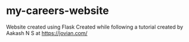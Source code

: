 # my-careers-website
Website created using Flask
Created while following a tutorial created by Aakash N S at https://jovian.com/
